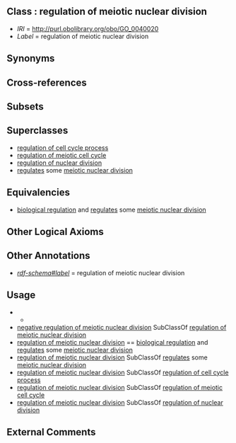 
## Class : regulation of meiotic nuclear division

 * *IRI* = http://purl.obolibrary.org/obo/GO_0040020
 * *Label* = regulation of meiotic nuclear division

## Synonyms


## Cross-references


## Subsets


## Superclasses

 * [regulation of cell cycle process](../../GO/64/GO_0010564.md)
 * [regulation of meiotic cell cycle](../../GO/45/GO_0051445.md)
 * [regulation of nuclear division](../../GO/83/GO_0051783.md)
 * [regulates](../../RO/11/RO_0002211.md) some [meiotic nuclear division](../../GO/26/GO_0007126.md)

## Equivalencies

 * [biological regulation](../../GO/07/GO_0065007.md) and [regulates](../../RO/11/RO_0002211.md) some [meiotic nuclear division](../../GO/26/GO_0007126.md)

## Other Logical Axioms


## Other Annotations

 * *[rdf-schema#label](../../el/rdf-schema#label.md)* = regulation of meiotic nuclear division

## Usage

 * -
 * [negative regulation of meiotic nuclear division](../../GO/35/GO_0045835.md) SubClassOf [regulation of meiotic nuclear division](../../GO/20/GO_0040020.md)
 * [regulation of meiotic nuclear division](../../GO/20/GO_0040020.md) == [biological regulation](../../GO/07/GO_0065007.md) and [regulates](../../RO/11/RO_0002211.md) some [meiotic nuclear division](../../GO/26/GO_0007126.md)
 * [regulation of meiotic nuclear division](../../GO/20/GO_0040020.md) SubClassOf [regulates](../../RO/11/RO_0002211.md) some [meiotic nuclear division](../../GO/26/GO_0007126.md)
 * [regulation of meiotic nuclear division](../../GO/20/GO_0040020.md) SubClassOf [regulation of cell cycle process](../../GO/64/GO_0010564.md)
 * [regulation of meiotic nuclear division](../../GO/20/GO_0040020.md) SubClassOf [regulation of meiotic cell cycle](../../GO/45/GO_0051445.md)
 * [regulation of meiotic nuclear division](../../GO/20/GO_0040020.md) SubClassOf [regulation of nuclear division](../../GO/83/GO_0051783.md)

## External Comments

